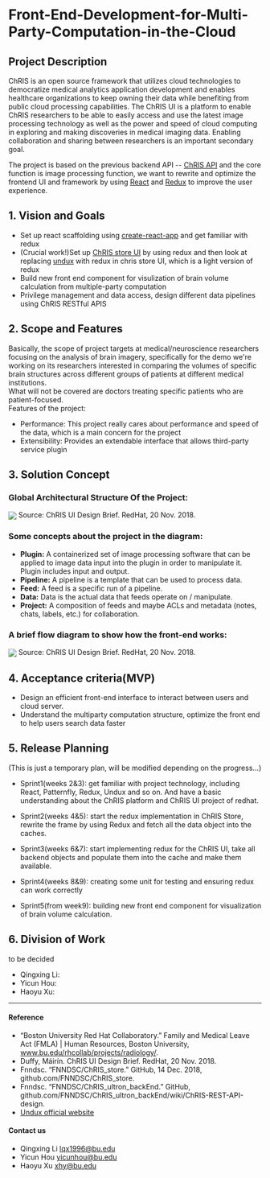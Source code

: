 # Front-End-Development-for-Multi-Party-Computation-in-the-Cloud

## Project Description

ChRIS is an open source framework that utilizes cloud technologies to democratize medical analytics application development and enables healthcare organizations to keep owning their data while benefiting from public cloud processing capabilities.  The ChRIS UI is a platform to enable ChRIS researchers to be able to easily access and use the latest image processing technology as well as the power and speed of cloud computing in exploring and making discoveries in medical imaging data. Enabling collaboration and sharing between researchers is an important secondary goal.

The project is based on the previous backend API -- [ChRIS API](https://fnndsc.github.io/fnndsc/chrisdoc/) and the core function is image processing function, we want to rewrite and optimize the frontend UI and framework by using [React](https://github.com/facebook/react) and [Redux](https://github.com/reduxjs/redux) to improve the user experience.


## 1. Vision and Goals

* Set up react scaffolding using [create-react-app](https://github.com/facebook/create-react-app) and get familiar with redux
* (Crucial work!)Set up [ChRIS store UI](https://github.com/FNNDSC/ChRIS_store_ui) by using redux and then look at replacing [undux](https://github.com/bcherny/undux) with redux in chris store UI, which is a light version of redux
* Build new front end component for visulization of brain volume calculation from multiple-party computation
* Privilege management and data access, design different data pipelines using ChRIS RESTful APIS


## 2. Scope and Features
Basically, the scope of project targets at medical/neuroscience researchers focusing on the analysis of brain imagery, specifically for the demo we're working on its researchers interested in comparing the volumes of specific brain structures across different groups of patients at different medical institutions.  
What will not be covered are doctors treating specific patients who are patient-focused.  
Features of the project:
* Performance: This project really cares about performance and speed of the data, which is a main concern for the project 
* Extensibility: Provides an extendable interface that allows third-party service plugin

## 3. Solution Concept

### Global Architectural Structure Of the Project:
<img align = center src = "https://github.com/bu-528-sp19/Front-End-Development-for-Multi-Party-Computation-in-the-Cloud/blob/master/diagram.png">
Source: ChRIS UI Design Brief. RedHat, 20 Nov. 2018.

### Some concepts about the project in the diagram:
- **Plugin:** A containerized set of image processing software that can be applied to image data input into the plugin in order to manipulate it. Plugin includes input and output.
- **Pipeline:** A pipeline is a template that can be used to process data.
- **Feed:** A feed is a specific run of a pipeline.
- **Data:** Data is the actual data that feeds operate on / manipulate.
- **Project:** A composition of feeds and maybe ACLs and metadata (notes, chats, labels, etc.) for collaboration.

### A brief flow diagram to show how the front-end works:
<img align = center src = "https://github.com/bu-528-sp19/Front-End-Development-for-Multi-Party-Computation-in-the-Cloud/blob/master/images/Project-Based%20Feed%20Screen-By-Sreen.png">
Source: ChRIS UI Design Brief. RedHat, 20 Nov. 2018.

## 4. Acceptance criteria(MVP)
- Design an efficient front-end interface to interact between users and cloud server.
- Understand the multiparty computation structure, optimize the front end to help users search data faster

## 5. Release Planning
(This is just a temporary plan, will be modified depending on the progress...)

- Sprint1(weeks 2&3): get familiar with project technology, including React, Patternfly, Redux, Undux and so on. And have a basic understanding about the ChRIS platform and ChRIS UI project of redhat.

- Sprint2(weeks 4&5): start the redux implementation in ChRIS Store, rewrite the frame by using Redux and fetch all the data object into the caches.

- Sprint3(weeks 6&7): start implementing redux for the ChRIS UI, take all backend objects and populate them into the cache and make them available.

- Sprint4(weeks 8&9): creating some unit for testing and ensuring redux can work correctly 

- Sprint5(from week9): building new front end component for visualization of brain volume calculation.

## 6. Division of Work
to be decided

- Qingxing Li:
- Yicun Hou:
- Haoyu Xu:

** **

#### Reference
- “Boston University Red Hat Collaboratory.” Family and Medical Leave Act (FMLA) | Human Resources, Boston University, www.bu.edu/rhcollab/projects/radiology/.
- Duffy, Máirín. ChRIS UI Design Brief. RedHat, 20 Nov. 2018.
- Fnndsc. “FNNDSC/ChRIS_store.” GitHub, 14 Dec. 2018, github.com/FNNDSC/ChRIS_store.
- Fnndsc. “FNNDSC/ChRIS_ultron_backEnd.” GitHub, github.com/FNNDSC/ChRIS_ultron_backEnd/wiki/ChRIS-REST-API-design.
- [Undux official website](https://undux.org/)

#### Contact us

- Qingxing Li lqx1996@bu.edu
- Yicun Hou yicunhou@bu.edu
- Haoyu Xu xhy@bu.edu
